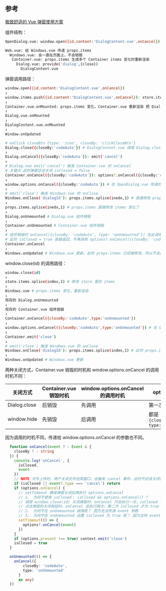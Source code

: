 ## 参考

[极致舒适的 Vue 弹窗使用方案](https://juejin.cn/post/7253062314306322491)

组件结构：

```bash
OpenDialog.vue: window.open({id,content:'DialogContent.vue',onCancel})
```

```bash
Web.vue: 给 Windows.vue 传递 props.items
  Windows.vue: 会一直在页面上，不会销毁
   Container.vue: props.items 生成多个 Container items 变化时重新渲染
     Dialog.vue: provide('dialog',{close})
       DialogContent.vue
```

弹窗调用路径：

```bash
window.open({id,content:'DialogContent.vue',onCancel})
↓
window.items.push({id,content:'DialogContent.vue',onCancel}): store.items 变化 # 关键点
↓
Container.vue.onMounted: props.items 变化，Container.vue 重新渲染 把 DialogContent.vue 传递给 Dialog.vue # 关键点
↓
Dialog.vue.onMounted
↓
DialogContent.vue.onMounted
↓
Window.onUpdated
```

<!-- Dialog.close 或点击关闭按钮，关闭弹窗时的调用路径 -->

```bash
# onClick closeBtn {type: 'icon', closeBy: 'clickCloseBtn'}
Dialog.close({closeBy:'codeAuto'}) # DialogContent.vue 调用 Dialog.close
↓
Dialog.onCancel({closeBy:'codeAuto'}): emit('cancel')
↓
# Dialog.vue emit('cancel') 触发 Container.vue 的 onCancel
# 关键点 此时弹窗还没关闭 isClosed = false
Container.onCancel({closeBy:'codeAuto'}): options?.onCancel({closeBy:'codeAuto'})、emit('close')
↓
window.options.onCancel({closeBy:'codeAuto'}) # 在 OpenDialog.vue 传递的 onCancel
↓
# emit('close') 触发 Windows.vue 的 onClose
Windows.onClose('dialogId'): props.items.splice(inedx,1) # 直接修改 props.items
↓
props.items.splice(inedx,1) # props.items 直接修改 items 变化了
↓
Dialog.onUnmounted # Dialog.vue 组件销毁
↓
Container.onUnmounted # Container.vue 组件销毁
↓
# 组件销毁时 onCancel({closeBy: 'codeAuto', type: 'onUnmounted'}) 在此调用，参数不同了。
# 此时 isClosed = true 直接返回，不再调用 options?.onCancel({closeBy: 'codeAuto', type: 'onUnmounted'}) 和 emit('close')
Container.onCancel
↓
Windows.onUpdated # Windows.vue 更新，此时 props.items 已经被修改，所以不会再次渲染
```

window.close(id) 的调用路径：

```bash
window.close(id)
↓
state.items.splice(index,1) # 修改 store 里的 items
↓
Windows.vue # props.items 变化，重新渲染
↓
现存的 Dialog.onUnmounted
↓
现存的 Container.vue 组件销毁
↓
Container.onCancel({closeBy:'codeAuto',type:'onUnmounted'})
↓
window.options.onCancel({closeBy:'codeAuto',type:'onUnmounted'}) # 在 OpenDialog.vue 传递的 onCancel
↓
Container.emit('close')
↓
# emit('close') 触发 Windows.vue 的 onClose
Windows.onClose('dialogId'): props.items.splice(index,1) # 此时 props.items 已经被修改，splice 不会执行，所以不会再次渲染
↓
Windows.onUpdated # Windows.vue 更新
```

两种关闭方式，Container.vue 销毁的时机和 window.options.onCancel 的调用时机不同：

| 关闭方式 | Container.vue 销毁时机 | window.options.onCancel 的调用时机 | options.onCancel |
| --- | --- | --- | --- |
| Dialog.close | 后销毁 | 先调用 | 第一次调用的参数 |
| window.hide | 先销毁 | 后调用 | 都是 `{closeBy:'codeAuto', type:'onUnmouted'}` |

因为调用的时机不同，传递给 window.options.onCancel 的参数也不同。

```ts
  function onCancel(event ? : Event & {
    closeBy ? : string
  }) {
    console.log('onCancel', {
      isClosed,
      event
    })
    // NOTE 文件上传时，用户关闭文件选择窗口，会触发 cancel 事件，此时不应该关闭弹窗
    if (isClosed || event?.type === 'cancel') return
    if (options.onCancel) {
      // setTimeout 确保弹窗关闭后再执行 options.onCancel
      // 1、 为何不使用 isClosed： isClosed && options.onCancel() ?
      // 调用 window.close(id) 关闭弹窗时，onCancel 只会执行一次，isClosed 一直为 false
      // 点击弹窗的关闭按钮时，onCancel 会执行两次，第二次 isClosed 才为 true
      // 2、 为何不在 onUnmounted 调用呢？ 因为无法传递 event 参数
      // 3、 为何不在 onUnmounted 设置 isClosed 为 true 呢？ 因为这样 event 不会变化了，调用无法知道关闭方式
      setTimeout(() => {
        options?.onCancel(event)
      })
    }
    if (options.prevent !== true) context.emit('close')
    isClosed = true
  }

  onUnmounted(() => {
    onCancel({
        closeBy: 'codeAuto',
        type: 'onUnmounted'
      }
      as any)
  })
```
